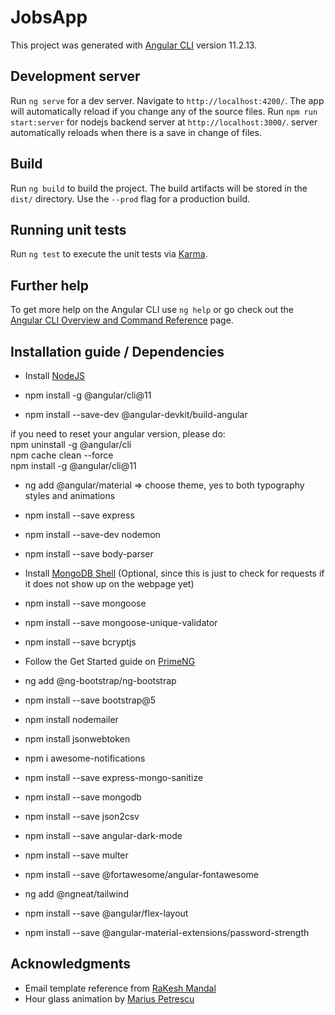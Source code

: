 # JobsApp

This project was generated with [Angular CLI](https://github.com/angular/angular-cli) version 11.2.13.

## Development server

Run `ng serve` for a dev server. Navigate to `http://localhost:4200/`. The app will automatically reload if you change any of the source files.
Run `npm run start:server` for nodejs backend server at `http://localhost:3000/`. server automatically reloads when there is a save in change of files.

## Build

Run `ng build` to build the project. The build artifacts will be stored in the `dist/` directory. Use the `--prod` flag for a production build.

## Running unit tests

Run `ng test` to execute the unit tests via [Karma](https://karma-runner.github.io).

## Further help

To get more help on the Angular CLI use `ng help` or go check out the [Angular CLI Overview and Command Reference](https://angular.io/cli) page.

## Installation guide / Dependencies
* Install [NodeJS](https://nodejs.org/en/)

* npm install -g @angular/cli@11 <br>

* npm install --save-dev @angular-devkit/build-angular

if you need to reset your angular version, please do: <br>
npm uninstall -g @angular/cli<br>
npm cache clean --force<br>
npm install -g @angular/cli@11<br>


* ng add @angular/material => choose theme, yes to both typography styles and animations <br>

* npm install --save express

* npm install --save-dev nodemon

* npm install --save body-parser

* Install [MongoDB Shell](https://downloads.mongodb.org/windows/mongodb-shell-windows-x86_64-4.4.6.zip) (Optional, since this is just to check for requests if it does not show up on the webpage yet)

* npm install --save mongoose

* npm install --save mongoose-unique-validator

* npm install --save bcryptjs

* Follow the Get Started guide on [PrimeNG](https://www.primefaces.org/primeng/showcase/#/setup)

* ng add @ng-bootstrap/ng-bootstrap

* npm install --save bootstrap@5

* npm install nodemailer

* npm install jsonwebtoken

* npm i awesome-notifications

* npm install --save express-mongo-sanitize

* npm install --save mongodb

* npm install --save json2csv

* npm install --save angular-dark-mode

* npm install --save multer

* npm install --save  @fortawesome/angular-fontawesome

* ng add @ngneat/tailwind

* npm install --save @angular/flex-layout

* npm install --save @angular-material-extensions/password-strength


## Acknowledgments
* Email template reference from [RaKesh Mandal](https://codepen.io/rKalways/pens/popular)
* Hour glass animation by [Marius Petrescu](https://codepen.io/mashul/pen/rPaqYE)

